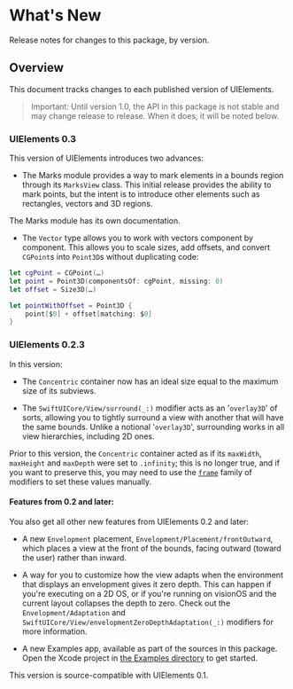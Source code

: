 # What's New

Release notes for changes to this package, by version.

## Overview

This document tracks changes to each published version of UIElements.

> Important: Until version 1.0, the API in this package is not stable and may change release to release. When it does, it will be noted below.

### UIElements 0.3

This version of UIElements introduces two advances:

- The Marks module provides a way to mark elements in a bounds region through its `MarksView` class. This initial release provides the ability to mark points, but the intent is to introduce other elements such as rectangles, vectors and 3D regions.

The Marks module has its own documentation.

- The ``Vector`` type allows you to work with vectors component by component. This allows you to scale sizes, add offsets, and convert `CGPoint`s into `Point3D`s without duplicating code:

```swift
let cgPoint = CGPoint(…)
let point = Point3D(componentsOf: cgPoint, missing: 0)
let offset = Size3D(…)

let pointWithOffset = Point3D {
    point[$0] + offset[matching: $0]
}
```

### UIElements 0.2.3

In this version:

- The ``Concentric`` container now has an ideal size equal to the maximum size of its subviews.

- The ``SwiftUICore/View/surround(_:)`` modifier acts as an '`overlay3D`' of sorts, allowing you to tightly surround a view with another that will have the same bounds. Unlike a notional '`overlay3D`', surrounding works in all view hierarchies, including 2D ones.

Prior to this version, the ``Concentric`` container acted as if its `maxWidth`, `maxHeight` and `maxDepth` were set to `.infinity`; this is no longer true, and if you want to preserve this, you may need to use the [`frame`](https://developer.apple.com/documentation/swiftui/view/frame(minwidth:idealwidth:maxwidth:minheight:idealheight:maxheight:alignment:)) family of modifiers to set these values manually.


#### Features from 0.2 and later:

You also get all other new features from UIElements 0.2 and later:

- A new ``Envelopment`` placement, ``Envelopment/Placement/frontOutward``, which places a view at the front of the bounds, facing outward (toward the user) rather than inward.

- A way for you to customize how the view adapts when the environment that displays an envelopment gives it zero depth. This can happen if you're executing on a 2D OS, or if you're running on visionOS and the current layout collapses the depth to zero. Check out the ``Envelopment/Adaptation`` and ``SwiftUICore/View/envelopmentZeroDepthAdaptation(_:)`` modifiers for more information.

- A new Examples app, available as part of the sources in this package. Open the Xcode project in [the Examples directory](https://github.com/noeticgarden/uielements/tree/main/Apps/Examples) to get started.

This version is source-compatible with UIElements 0.1.
